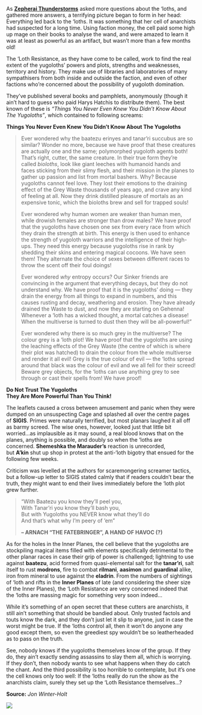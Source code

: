 As **[Zepherai Thunderstorms](https://mimir.net/cutters/zepherai-thunderstorms/)** asked more questions about the ‘loths, and gathered more answers, a terrifying picture began to form in her head: Everything led back to the ‘loths. It was something that her cell of anarchists had suspected for a long time. Using faction money, the cell paid some high up mage on their books to analyse the wand, and were amazed to learn it was at least as powerful as an artifact, but wasn’t more than a few months old!

The ‘Loth Resistance, as they have come to be called, work to find the real extent of the yugoloths’ powers and plots, strengths and weaknesses, territory and history. They make use of libraries and laboratories of many sympathisers from both inside and outside the faction, and even of other factions who’re concerned about the possibility of yugoloth domination.

They’ve published several books and pamphlets, anonymously (though it ain’t hard to guess who paid Harys Hatchis to distribute them). The best known of these is _“Things You Never Even Knew You Didn’t Know About The Yugoloths”_, which contained to following screams:

**Things You Never Even Knew** **You Didn’t Know About The Yugoloths**  
  
> Ever wondered why the baatezu erinyes and tanar’ri succubus are so similar? Wonder no more, because we have proof that these creatures are actually one and the same; polymorphed yugoloth agents both! That’s right, cutter, the same creature. In their true form they’re called _bioloths_, look like giant leeches with humanoid hands and faces sticking from their slimy flesh, and their mission in the planes to gather up passion and list from mortal bashers. Why? Because yugoloths cannot feel love. They lost their emotions to the draining effect of the Grey Waste thousands of years ago, and crave any kind of feeling at all. Now they drink distilled pleasure of mortals as an expensive tonic, which the bioloths brew and sell for trapped souls!  
>   
> Ever wondered why human women are weaker than human men, while drowish females are stronger than drow males? We have proof that the yugoloths have chosen one sex from every race from which they drain the strength at birth. This energy is then used to enhance the strength of yugoloth warriors and the intelligence of their high-ups. They need this energy because yugoloths rise in rank by shedding their skins and entering magical cocoons. We have seen them! They alternate the choice of sexes between different races to throw the scent off their foul doings!  
>   
> Ever wondered _why_ entropy occurs? Our Sinker friends are convincing in the argument that everything decays, but they do not understand why. We have proof that it is the yugoloths’ doing — they drain the energy from all things to expand in numbers, and this causes rusting and decay, weathering and erosion. They have already drained the Waste to dust, and now they are starting on Gehenna! Whenever a ‘loth has a wicked thought, a mortal catches a disease! When the multiverse is turned to dust then they will be all-powerful!”  
>   
> Ever wondered why there is so much grey in the multiverse? The colour grey is a ‘loth plot! We have proof that the yugoloths are using the leaching effects of the Grey Waste (the centre of which is where their plot was hatched) to drain the colour from the whole multiverse and render it all evil! Grey is the true colour of evil — the ‘loths spread around that black was the colour of evil and we all fell for their screed! Beware grey objects, for the ‘loths can use anything grey to see through or cast their spells from! We have proof!  
  
**Do Not Trust The Yugoloths**  
**They Are More Powerful Than You Think!**

The leaflets caused a cross between amusement and panic when they were dumped on an unsuspecting Cage and splashed all over the centre pages of **SIGIS**. Primes were naturally terrified, but most planars laughed it all off as barmy screed. The wise ones, however, looked just that little bit worried…as implausible as it may sound, a real blood knows that on the planes, anything is possible, and doubly so when the ‘loths are concerned. **Shemeshka the Marauder’s** reaction is unrecorded, but **A’kin** shut up shop in protest at the anti-‘loth bigotry that ensued for the following few weeks.

Criticism was levelled at the authors for scaremongering screamer tactics, but a follow-up letter to SIGIS stated calmly that if readers couldn’t bear the truth, they might want to end their lives immediately before the ‘loth plot grew further.

> “With Baatezu you know they’ll peel you,  
> With Tanar’ri you know they’ll bash you,  
> But with Yugoloths you NEVER know what they’ll do  
> And that’s what why I’m peery of ’em”
> 
> **– ARNACH “THE FATEBRINGER”, A HAND OF HAVOC (?)**

As for the holes in the Inner Planes, the cell believe that the yugoloths are stockpiling magical items filled with elements specifically detrimental to the other planar races in case their grip of power is challenged; lightning to use against **baatezu**, acid formed from quasi-elemental salt for the **tanar’ri**, salt itself to rust **modrons**, fire to combat **rilmani**, **aasimon** and **guardinal** alike, iron from mineral to use against the **eladrin**. From the numbers of sightings of ‘loth and rifts in the **Inner Planes** of late (and considering the sheer size of the Inner Planes), the ‘Loth Resistance are very concerned indeed that the ‘loths are massing magic for something very soon indeed…

While it’s something of an open secret that these cutters are anarchists, it still ain’t something that should be bandied about. Only trusted factols and touts know the dark, and they don’t just let it slip to anyone, just in case the worst might be true. If the ‘loths control all, then it won’t do anyone any good except them, so even the greediest spy wouldn’t be so leatherheaded as to pass on the truth.

See, nobody knows if the yugoloths themselves know of the group. If they do, they ain’t exactly sending assassins to slay them all, which is worrying. If they don’t, then nobody wants to see what happens when they do catch the chant. And the third possibility is too horrible to contemplate, but it’s one the cell knows only too well: If the ‘loths really do run the show as the anarchists claim, surely they set up the ‘Loth Resistance themselves…?

**Source:** _Jon Winter-Holt_

![](https://mimir.net/wp-content/uploads/loth_resistance_hands_havoc.png)